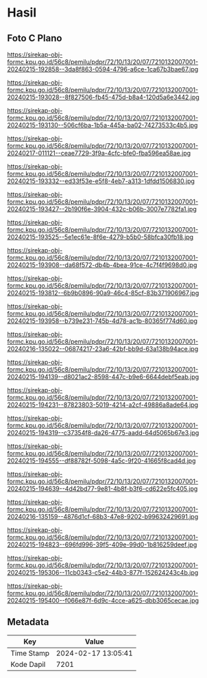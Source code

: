 # Hasil

## Foto C Plano

https://sirekap-obj-formc.kpu.go.id/56c8/pemilu/pdpr/72/10/13/20/07/7210132007001-20240215-192858--3da8f863-0594-4796-a6ce-1ca67b3bae67.jpg

https://sirekap-obj-formc.kpu.go.id/56c8/pemilu/pdpr/72/10/13/20/07/7210132007001-20240215-193028--8f827506-fb45-475d-b8a4-120d5a6e3442.jpg

https://sirekap-obj-formc.kpu.go.id/56c8/pemilu/pdpr/72/10/13/20/07/7210132007001-20240215-193130--506cf6ba-1b5a-445a-ba02-74273533c4b5.jpg

https://sirekap-obj-formc.kpu.go.id/56c8/pemilu/pdpr/72/10/13/20/07/7210132007001-20240217-011121--ceae7729-3f9a-4cfc-bfe0-fba596ea58ae.jpg

https://sirekap-obj-formc.kpu.go.id/56c8/pemilu/pdpr/72/10/13/20/07/7210132007001-20240215-193332--ed33f53e-e5f8-4eb7-a313-1dfdd1506830.jpg

https://sirekap-obj-formc.kpu.go.id/56c8/pemilu/pdpr/72/10/13/20/07/7210132007001-20240215-193427--2b190f6e-3904-432c-b06b-3007e7782fa1.jpg

https://sirekap-obj-formc.kpu.go.id/56c8/pemilu/pdpr/72/10/13/20/07/7210132007001-20240215-193525--5e1ec61e-8f6e-4279-b5b0-58bfca30fb18.jpg

https://sirekap-obj-formc.kpu.go.id/56c8/pemilu/pdpr/72/10/13/20/07/7210132007001-20240215-193908--da68f572-db4b-4bea-91ce-4c7f4f9698d0.jpg

https://sirekap-obj-formc.kpu.go.id/56c8/pemilu/pdpr/72/10/13/20/07/7210132007001-20240215-193812--6b9b0896-90a9-46c4-85cf-83b371906967.jpg

https://sirekap-obj-formc.kpu.go.id/56c8/pemilu/pdpr/72/10/13/20/07/7210132007001-20240215-193958--b739e231-745b-4d78-ac1b-80365f774d60.jpg

https://sirekap-obj-formc.kpu.go.id/56c8/pemilu/pdpr/72/10/13/20/07/7210132007001-20240216-135022--06874217-23a6-42bf-bb9d-63a138b94ace.jpg

https://sirekap-obj-formc.kpu.go.id/56c8/pemilu/pdpr/72/10/13/20/07/7210132007001-20240215-194139--d8021ac2-8598-447c-b9e6-6644debf5eab.jpg

https://sirekap-obj-formc.kpu.go.id/56c8/pemilu/pdpr/72/10/13/20/07/7210132007001-20240215-194231--87823803-5019-4214-a2cf-49886a8ade64.jpg

https://sirekap-obj-formc.kpu.go.id/56c8/pemilu/pdpr/72/10/13/20/07/7210132007001-20240215-194319--c37354f8-da26-4775-aadd-64d5065b67e3.jpg

https://sirekap-obj-formc.kpu.go.id/56c8/pemilu/pdpr/72/10/13/20/07/7210132007001-20240215-194555--df88782f-5098-4a5c-9f20-41665f8cad4d.jpg

https://sirekap-obj-formc.kpu.go.id/56c8/pemilu/pdpr/72/10/13/20/07/7210132007001-20240215-194639--4d42bd77-9e81-4b8f-b3f6-cd622e5fc405.jpg

https://sirekap-obj-formc.kpu.go.id/56c8/pemilu/pdpr/72/10/13/20/07/7210132007001-20240216-135159--4876d1cf-68b3-47e8-9202-b99632429691.jpg

https://sirekap-obj-formc.kpu.go.id/56c8/pemilu/pdpr/72/10/13/20/07/7210132007001-20240215-194823--696fd996-39f5-409e-99d0-1b816259deef.jpg

https://sirekap-obj-formc.kpu.go.id/56c8/pemilu/pdpr/72/10/13/20/07/7210132007001-20240215-195306--11cb0343-c5e2-44b3-877f-152624243c4b.jpg

https://sirekap-obj-formc.kpu.go.id/56c8/pemilu/pdpr/72/10/13/20/07/7210132007001-20240215-195400--f066e87f-6d9c-4cce-a625-dbb3065cecae.jpg


## Metadata

| Key        | Value               |
| ---------- | ------------------- |
| Time Stamp | 2024-02-17 13:05:41 |
| Kode Dapil | 7201                |



